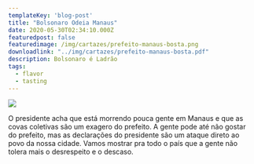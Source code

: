 ```yaml
---
templateKey: 'blog-post'
title: "Bolsonaro Odeia Manaus"
date: 2020-05-30T02:34:10.000Z
featuredpost: false
featuredimage: /img/cartazes/prefeito-manaus-bosta.png
downloadlink: "../img/cartazes/prefeito-manaus-bosta.pdf"
description: Bolsonaro é Ladrão
tags:
  - flavor
  - tasting
---
```

![](/img/cartazes/prefeito-manaus-bosta.png)

O presidente acha que está morrendo pouca gente em Manaus e que as covas
coletivas são um exagero do prefeito. A gente pode até não gostar do 
prefeito, mas as declarações do presidente são um ataque direto ao povo
da nossa cidade. Vamos mostrar pra todo o país que a gente não tolera 
mais o desrespeito e o descaso.